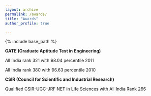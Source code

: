 ```yaml
---
layout: archive
permalink: /awards/
title: "Awards"
author_profile: true

---
```

{% include base_path %}



**GATE (Graduate Aptitude Test in Engineering)**

All India rank 321 with 98.04 percentile	     2011

All India rank 380 with 96.63 percentile	     2010

**CSIR (Council for Scientific and Industrial Research)**

Qualified CSIR-UGC-JRF NET in Life Sciences with All India Rank 266 		

